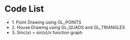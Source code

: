 # Code List

<ul>
	<li>1. Point Drawing using GL_POINTS</li>
	<li>2. House Drawing using GL_QUADS and GL_TRIANGLES</li>
	<li>3. Sinc(x) = sin(x)/x function graph</li>
</ul>
